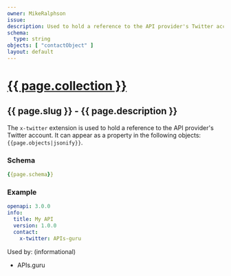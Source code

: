 ```yaml
---
owner: MikeRalphson
issue:
description: Used to hold a reference to the API provider's Twitter account.
schema:
  type: string
objects: [ "contactObject" ]
layout: default
---
```


# <a href="..">{{ page.collection }}</a>

## {{ page.slug }} - {{ page.description }}

The `x-twitter` extension is used to hold a reference to the API provider's Twitter account. It can appear as a property in the following objects: `{{page.objects|jsonify}}`.

### Schema

```yaml
{{page.schema}}
```

### Example

```yaml
openapi: 3.0.0
info:
  title: My API
  version: 1.0.0
  contact:
    x-twitter: APIs-guru
```

Used by: (informational)

* APIs.guru

